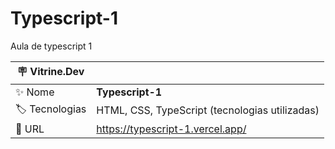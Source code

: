 # Typescript-1

Aula de typescript 1

| :placard: Vitrine.Dev |     |
| -------------  | --- |
| :sparkles: Nome        | **Typescript-1**
| :label: Tecnologias | HTML, CSS, TypeScript (tecnologias utilizadas)
| :rocket: URL         | https://typescript-1.vercel.app/


